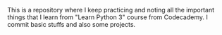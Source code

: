 This is a repository where I keep practicing and noting all the important things that I learn
from "Learn Python 3" course from Codecademy. I commit basic stuffs and also some projects.
